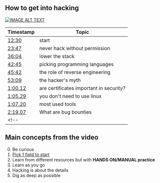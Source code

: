 ## How to get into hacking

[![IMAGE ALT TEXT](http://img.youtube.com/vi/9I5RAWGWj7I/0.jpg)](https://youtu.be/9I5RAWGWj7I?t=748 "How to get into hacking")

| Timestamp | Topic |
| --------------- | ----- |
| [12:30](https://youtu.be/9I5RAWGWj7I?t=750) | start |
| [23:47](https://youtu.be/9I5RAWGWj7I?t=1427) | never hack without permission |
| [36:04](https://youtu.be/9I5RAWGWj7I?t=2164) | lower the stack |
| [42:45](https://youtu.be/9I5RAWGWj7I?t=2565) | picking programming languages |
| [45:42](https://youtu.be/9I5RAWGWj7I?t=2742) | the role of reverse engineering |
| [53:09](https://youtu.be/9I5RAWGWj7I?t=3189) | the hacker's myth |
| [1:00.12](https://youtu.be/9I5RAWGWj7I?t=3612) | are certificates important in security? |
| [1:05.29](https://youtu.be/9I5RAWGWj7I?t=3929) | you don't need to use linux |
| [1:07.20](https://youtu.be/9I5RAWGWj7I?t=4040) | most used tools |
| [2:19.07](https://youtu.be/9I5RAWGWj7I?t=8347) | What are bug bounties |
<!-- | [](https://youtu.be/9I5RAWGWj7I?t=) |  | -->

## Main concepts from the video
0. Be curious
1. [Pick 1 field to start](pages/fields.md)
2. Learn from different resources but with **HANDS ON/MANUAL practice**
3. Learn as you go
4. Hacking is about the details
5. Dig as deep as possible

